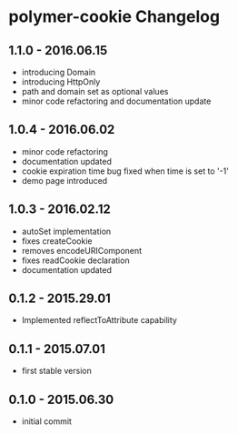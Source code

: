 # polymer-cookie Changelog

## 1.1.0 - 2016.06.15

*   introducing Domain
*   introducing HttpOnly
*   path and domain set as optional values
*   minor code refactoring and documentation update

## 1.0.4 - 2016.06.02

*   minor code refactoring
*   documentation updated
*   cookie expiration time bug fixed when time is set to '-1'
*   demo page introduced

## 1.0.3 - 2016.02.12

*   autoSet implementation
*   fixes createCookie
*   removes encodeURIComponent
*   fixes readCookie declaration
*   documentation updated

## 0.1.2 - 2015.29.01

*   Implemented reflectToAttribute capability

## 0.1.1 - 2015.07.01

*   first stable version

## 0.1.0 - 2015.06.30

*   initial commit
